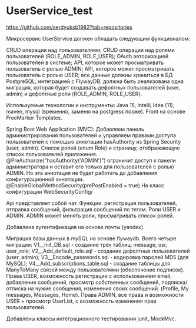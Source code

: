 # UserService_test
https://github.com/serdyuksb1982?tab=repositories

Микросервис UserService должен обладать следующим функционалом:

CRUD операции над пользователями;
CRUD операции над ролями пользователей (ROLE_ADMIN, ROLE_USER);
OAuth авторизацией пользователей в системе;
API, которое может просматривать пользователь с ролью ADMIN;
API, которое может просматривать пользователь с ролью USER;
все данные должны храниться в БД PostgreSQL;
интеграцией с FlywayDB;
должна быть реализована одна миграция, которая будет создавать дефолтных пользователей (user, admin) и дефолтные роли (ROLE_ADMIN, ROLE_USER).

Используемые технологии и инструменты:
Java 15, Intellij Idea (11), maven, mysql (временно, заменю на postgress позже). Front на основе FreeMarker Templates.

Spring Boot Web Application (MVC): Добавляем панель администрирования пользователей и управляем правами доступа пользователей с помощью аннотации hasAuthority из Spring Security (user, admin). Cписок ролей (enum Role) и страницу, отображающую список пользователей приложения. 
@PreAuthorize("hasAuthority('ADMIN')") ограничит доступ к панели администратора и оставит его только для пользователей с ролью ADMIN. Но эта аннотация не будет работать до добавления конфигурационной аннотации.
@EnableGlobalMethodSecurity(prePostEnabled = true) На класс конфигурации WebSecurityConfig/

Api представляет собой чат. Функции: регистрация пользователей, отправка сообщений, фильтрация сообщений по тегам. Роли USER и ADMIN. ADMIN может менять роли, просматривать список ролей.

Добавлена аутентификация на основе почты (yandex).

Миграция базы данных в mySQL на основе flywaydb. Всего четыре миграции:
  V1__Init_DB.sql - создание трёх таблиц: message, usr, user_role;
  V2__Add_default_role.sql - создание дефолтных пользователей (user, admin);
  V3__Encode_passwords.sql - кодировка паролей MD5 (для MySQL);
  V4__Add_subscriptions_table.sql - создание таблицы для ManyToMany связей между пользователями (обеспечение подписок).
Права USER, возможность регистрации с использованием email, добавление сообщений, просмотр собственных сообщений, подписка/отписка на чужие сообщения, изменения своих сообщений. (Profile, My messages, Messages, Home).
Права АDMIN, все права и возможности USER + просмотр UserList, с возможность изменения прав пользователей.
  
Добавлены классы интеграционного тестирования junit, MockMvc.
